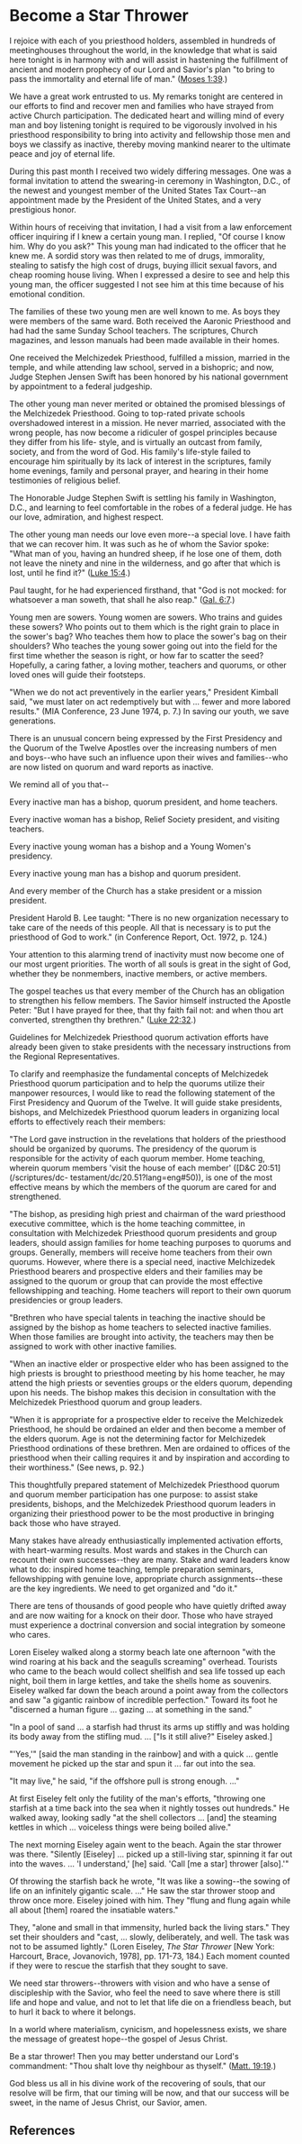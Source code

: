 # Become a Star Thrower

I rejoice with each of you priesthood holders, assembled in hundreds of
meetinghouses throughout the world, in the knowledge that what is said here
tonight is in harmony with and will assist in hastening the fulfillment of
ancient and modern prophecy of our Lord and Savior's plan "to bring to pass
the immortality and eternal life of man." ([Moses
1:39](/scriptures/pgp/moses/1.39?lang=eng#38).)

We have a great work entrusted to us. My remarks tonight are centered in our
efforts to find and recover men and families who have strayed from active
Church participation. The dedicated heart and willing mind of every man and
boy listening tonight is required to be vigorously involved in his priesthood
responsibility to bring into activity and fellowship those men and boys we
classify as inactive, thereby moving mankind nearer to the ultimate peace and
joy of eternal life.

During this past month I received two widely differing messages. One was a
formal invitation to attend the swearing-in ceremony in Washington, D.C., of
the newest and youngest member of the United States Tax Court--an appointment
made by the President of the United States, and a very prestigious honor.

Within hours of receiving that invitation, I had a visit from a law
enforcement officer inquiring if I knew a certain young man. I replied, "Of
course I know him. Why do you ask?" This young man had indicated to the
officer that he knew me. A sordid story was then related to me of drugs,
immorality, stealing to satisfy the high cost of drugs, buying illicit sexual
favors, and cheap rooming house living. When I expressed a desire to see and
help this young man, the officer suggested I not see him at this time because
of his emotional condition.

The families of these two young men are well known to me. As boys they were
members of the same ward. Both received the Aaronic Priesthood and had had the
same Sunday School teachers. The scriptures, Church magazines, and lesson
manuals had been made available in their homes.

One received the Melchizedek Priesthood, fulfilled a mission, married in the
temple, and while attending law school, served in a bishopric; and now, Judge
Stephen Jensen Swift has been honored by his national government by
appointment to a federal judgeship.

The other young man never merited or obtained the promised blessings of the
Melchizedek Priesthood. Going to top-rated private schools overshadowed
interest in a mission. He never married, associated with the wrong people, has
now become a ridiculer of gospel principles because they differ from his life-
style, and is virtually an outcast from family, society, and from the word of
God. His family's life-style failed to encourage him spiritually by its lack
of interest in the scriptures, family home evenings, family and personal
prayer, and hearing in their home testimonies of religious belief.

The Honorable Judge Stephen Swift is settling his family in Washington, D.C.,
and learning to feel comfortable in the robes of a federal judge. He has our
love, admiration, and highest respect.

The other young man needs our love even more--a special love. I have faith
that we can recover him. It was such as he of whom the Savior spoke: "What man
of you, having an hundred sheep, if he lose one of them, doth not leave the
ninety and nine in the wilderness, and go after that which is lost, until he
find it?" ([Luke 15:4](/scriptures/nt/luke/15.4?lang=eng#3).)

Paul taught, for he had experienced firsthand, that "God is not mocked: for
whatsoever a man soweth, that shall he also reap." ([Gal.
6:7](/scriptures/nt/gal/6.7?lang=eng#6).)

Young men are sowers. Young women are sowers. Who trains and guides these
sowers? Who points out to them which is the right grain to place in the
sower's bag? Who teaches them how to place the sower's bag on their shoulders?
Who teaches the young sower going out into the field for the first time
whether the season is right, or how far to scatter the seed? Hopefully, a
caring father, a loving mother, teachers and quorums, or other loved ones will
guide their footsteps.

"When we do not act preventively in the earlier years," President Kimball
said, "we must later on act redemptively but with ... fewer and more labored
results." (MIA Conference, 23 June 1974, p. 7.) In saving our youth, we save
generations.

There is an unusual concern being expressed by the First Presidency and the
Quorum of the Twelve Apostles over the increasing numbers of men and boys--who
have such an influence upon their wives and families--who are now listed on
quorum and ward reports as inactive.

We remind all of you that--

Every inactive man has a bishop, quorum president, and home teachers.

Every inactive woman has a bishop, Relief Society president, and visiting
teachers.

Every inactive young woman has a bishop and a Young Women's presidency.

Every inactive young man has a bishop and quorum president.

And every member of the Church has a stake president or a mission president.

President Harold B. Lee taught: "There is no new organization necessary to
take care of the needs of this people. All that is necessary is to put the
priesthood of God to work." (in Conference Report, Oct. 1972, p. 124.)

Your attention to this alarming trend of inactivity must now become one of our
most urgent priorities. The worth of all souls is great in the sight of God,
whether they be nonmembers, inactive members, or active members.

The gospel teaches us that every member of the Church has an obligation to
strengthen his fellow members. The Savior himself instructed the Apostle
Peter: "But I have prayed for thee, that thy faith fail not: and when thou art
converted, strengthen thy brethren." ([Luke
22:32](/scriptures/nt/luke/22.32?lang=eng#31).)

Guidelines for Melchizedek Priesthood quorum activation efforts have already
been given to stake presidents with the necessary instructions from the
Regional Representatives.

To clarify and reemphasize the fundamental concepts of Melchizedek Priesthood
quorum participation and to help the quorums utilize their manpower resources,
I would like to read the following statement of the First Presidency and
Quorum of the Twelve. It will guide stake presidents, bishops, and Melchizedek
Priesthood quorum leaders in organizing local efforts to effectively reach
their members:

"The Lord gave instruction in the revelations that holders of the priesthood
should be organized by quorums. The presidency of the quorum is responsible
for the activity of each quorum member. Home teaching, wherein quorum members
'visit the house of each member' ([D&amp;C 20:51](/scriptures/dc-
testament/dc/20.51?lang=eng#50)), is one of the most effective means by which
the members of the quorum are cared for and strengthened.

"The bishop, as presiding high priest and chairman of the ward priesthood
executive committee, which is the home teaching committee, in consultation
with Melchizedek Priesthood quorum presidents and group leaders, should assign
families for home teaching purposes to quorums and groups. Generally, members
will receive home teachers from their own quorums. However, where there is a
special need, inactive Melchizedek Priesthood bearers and prospective elders
and their families may be assigned to the quorum or group that can provide the
most effective fellowshipping and teaching. Home teachers will report to their
own quorum presidencies or group leaders.

"Brethren who have special talents in teaching the inactive should be assigned
by the bishop as home teachers to selected inactive families. When those
families are brought into activity, the teachers may then be assigned to work
with other inactive families.

"When an inactive elder or prospective elder who has been assigned to the high
priests is brought to priesthood meeting by his home teacher, he may attend
the high priests or seventies groups or the elders quorum, depending upon his
needs. The bishop makes this decision in consultation with the Melchizedek
Priesthood quorum and group leaders.

"When it is appropriate for a prospective elder to receive the Melchizedek
Priesthood, he should be ordained an elder and then become a member of the
elders quorum. Age is not the determining factor for Melchizedek Priesthood
ordinations of these brethren. Men are ordained to offices of the priesthood
when their calling requires it and by inspiration and according to their
worthiness." (See news, p. 92.)

This thoughtfully prepared statement of Melchizedek Priesthood quorum and
quorum member participation has one purpose: to assist stake presidents,
bishops, and the Melchizedek Priesthood quorum leaders in organizing their
priesthood power to be the most productive in bringing back those who have
strayed.

Many stakes have already enthusiastically implemented activation efforts, with
heart-warming results. Most wards and stakes in the Church can recount their
own successes--they are many. Stake and ward leaders know what to do: inspired
home teaching, temple preparation seminars, fellowshipping with genuine love,
appropriate church assignments--these are the key ingredients. We need to get
organized and "do it."

There are tens of thousands of good people who have quietly drifted away and
are now waiting for a knock on their door. Those who have strayed must
experience a doctrinal conversion and social integration by someone who cares.

Loren Eiseley walked along a stormy beach late one afternoon "with the wind
roaring at his back and the seagulls screaming" overhead. Tourists who came to
the beach would collect shellfish and sea life tossed up each night, boil them
in large kettles, and take the shells home as souvenirs. Eiseley walked far
down the beach around a point away from the collectors and saw "a gigantic
rainbow of incredible perfection." Toward its foot he "discerned a human
figure ... gazing ... at something in the sand."

"In a pool of sand ... a starfish had thrust its arms up stiffly and was holding
its body away from the stifling mud. ... ["Is it still alive?" Eiseley asked.]

"'Yes,'" [said the man standing in the rainbow] and with a quick ... gentle
movement he picked up the star and spun it ... far out into the sea.

"It may live," he said, "if the offshore pull is strong enough. ..."

At first Eiseley felt only the futility of the man's efforts, "throwing one
starfish at a time back into the sea when it nightly tosses out hundreds." He
walked away, looking sadly "at the shell collectors ... [and] the steaming
kettles in which ... voiceless things were being boiled alive."

The next morning Eiseley again went to the beach. Again the star thrower was
there. "Silently [Eiseley] ... picked up a still-living star, spinning it far
out into the waves. ... 'I understand,' [he] said. 'Call [me a star] thrower
[also].'"

Of throwing the starfish back he wrote, "It was like a sowing--the sowing of
life on an infinitely gigantic scale. ..." He saw the star thrower stoop and
throw once more. Eiseley joined with him. They "flung and flung again while
all about [them] roared the insatiable waters."

They, "alone and small in that immensity, hurled back the living stars." They
set their shoulders and "cast, ... slowly, deliberately, and well. The task was
not to be assumed lightly." (Loren Eiseley, _The Star Thrower_ [New York:
Harcourt, Brace, Jovanovich, 1978], pp. 171-73, 184.) Each moment counted if
they were to rescue the starfish that they sought to save.

We need star throwers--throwers with vision and who have a sense of
discipleship with the Savior, who feel the need to save where there is still
life and hope and value, and not to let that life die on a friendless beach,
but to hurl it back to where it belongs.

In a world where materialism, cynicism, and hopelessness exists, we share the
message of greatest hope--the gospel of Jesus Christ.

Be a star thrower! Then you may better understand our Lord's commandment:
"Thou shalt love thy neighbour as thyself." ([Matt.
19:19](/scriptures/nt/matt/19.19?lang=eng#18).)

God bless us all in his divine work of the recovering of souls, that our
resolve will be firm, that our timing will be now, and that our success will
be sweet, in the name of Jesus Christ, our Savior, amen.

## References

